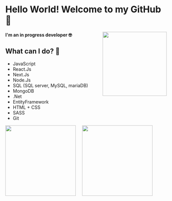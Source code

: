 # Hello World! Welcome to my GitHub 🤠
<img align='right' src='https://media.giphy.com/media/LmNwrBhejkK9EFP504/giphy.gif' width='200'>

#### I'm an in progress developer 🤓

## What can I do? 🧐

* JavaScript
* React.Js
* Next.Js
* Node.Js
* SQL (SQL server, MySQL, mariaDB)
* MongoDB
* .Net
* EntityFramework
* HTML + CSS
* SASS
* Git

[<img src="https://i.ibb.co/5jyLjN2/Group-3.png" width="220"/>](https://www.linkedin.com/in/sebasvil20/) &nbsp;&nbsp;&nbsp;
[<img src="https://i.ibb.co/0tp7xNW/Group-1.png" width="220"/>](https://sebasvil20.github.io/)
